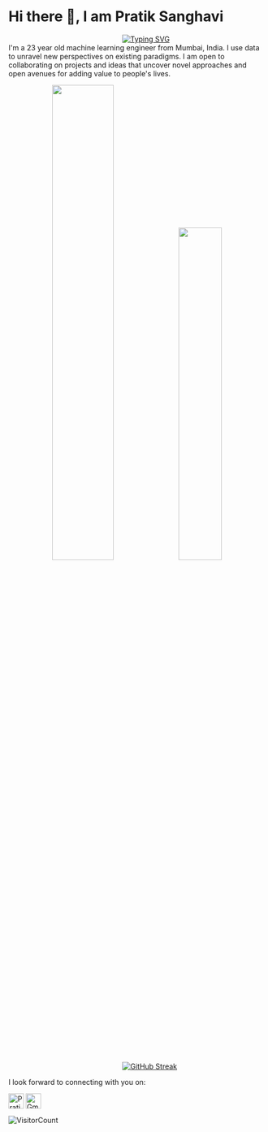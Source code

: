 # Hi there 👋, I am Pratik Sanghavi

&emsp;&emsp;&emsp;&emsp;&emsp;&emsp;&emsp;&emsp;&emsp;&emsp;&emsp;&emsp;&emsp;&emsp;&emsp;&emsp;[![Typing SVG](https://readme-typing-svg.herokuapp.com?color=%236cc644&center=true&vCenter=true&lines=Machine+Learning+Engineer;Fiddler+%F0%9F%8E%BB;Storyteller)](https://git.io/typing-svg)
<br>
I'm a 23 year old machine learning engineer from Mumbai, India. I use data to unravel new perspectives on existing paradigms. I am open to collaborating on projects and ideas that uncover novel approaches and open avenues for adding value to people's lives. 
<!--  View my resume **[here](./My_Documents/Pratik_Sanghavi_Resume.pdf)**! -->

<p align="centre">
 
 <div align = "center">
  
  <a href="https://github.com/PratikSangh" title="Redirect to Pratik's GitHub">
  <img width="49%" src="https://github-readme-stats.vercel.app/api?username=PratikSangh&count_private=true&show_icons=true&include_all_commits=true" /></a>

  <a href="https://github.com/PratikSangh" title="Redirect to Pratik's GitHub">
  <img width="41%" src="https://github-readme-stats.vercel.app/api/top-langs/?username=PratikSangh&hide=TeX&layout=compact" /></a>
  </div>
</p>

<!-- > Once the why becomes clear, the how is easy<br> -->

&emsp;&emsp;&emsp;&emsp;&emsp;&emsp;&emsp;&emsp;&emsp;&emsp;&emsp;&emsp;&emsp;&emsp;&emsp;&emsp;[![GitHub Streak](https://github-readme-streak-stats.herokuapp.com/?user=PratikSangh)](https://github.com/DenverCoder1/github-readme-streak-stats)


I look forward to connecting with you on:<br>
<p align="left">
<a href="https://www.linkedin.com/in/pratik-sanghavi-62a571154" target="blank"><img align="center" src="https://raw.githubusercontent.com/BEPb/BEPb/master/assets/linkedin.svg" alt="PratikSangh" height="30" width="30" /></a>
<a href="mailto:sanghavipratikr@gmail.com" target="blank"><img align="center" src="https://raw.githubusercontent.com/BEPb/BEPb/master/assets/gmail.svg" alt="Gmail" height="30" width="30" /></a>
</p>

![VisitorCount](https://profile-counter.glitch.me/{PratikSangh}/count.svg)
